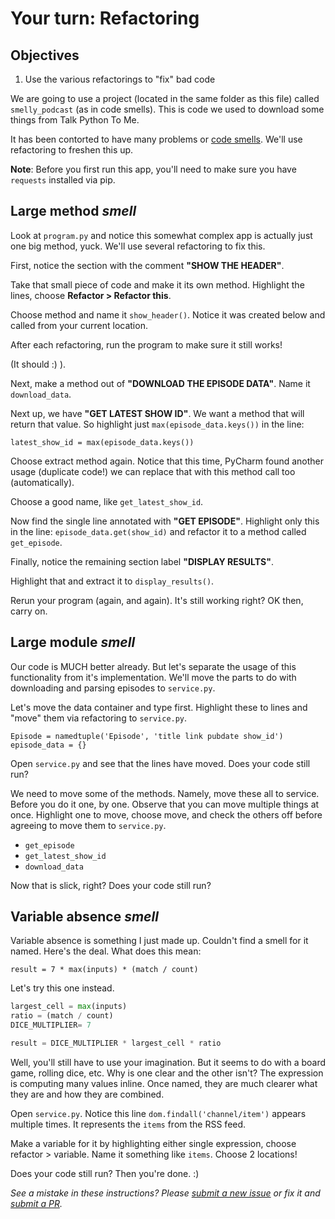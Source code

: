 # Your turn: Refactoring

## Objectives

1. Use the various refactorings to "fix" bad code

We are going to use a project (located in the same folder as this file) called `smelly_podcast` (as in code smells). This is code we used to download some things from Talk Python To Me.

It has been contorted to have many problems or [code smells](https://en.wikipedia.org/wiki/Code_smell). We'll use refactoring to freshen this up.

**Note**: Before you first run this app, you'll need to make sure you have `requests` installed via pip.

## Large method *smell*

Look at `program.py` and notice this somewhat complex app is actually just one big method, yuck. We'll use several refactoring to fix this.

First, notice the section with the comment **"SHOW THE HEADER"**.

Take that small piece of code and make it its own method. Highlight the lines, choose **Refactor > Refactor this**.

Choose method and name it `show_header()`. Notice it was created below and called from your current location.

After each refactoring, run the program to make sure it still works!

(It should :) ).

Next, make a method out of **"DOWNLOAD THE EPISODE DATA"**. Name it `download_data`.

Next up, we have **"GET LATEST SHOW ID"**. We want a method that will return that value. So highlight just  `max(episode_data.keys())` in the line:

```latest_show_id = max(episode_data.keys())```

Choose extract method again. Notice that this time, PyCharm found another usage (duplicate code!) we can replace that with this method call too (automatically).

Choose a good name, like `get_latest_show_id`.

Now find the single line annotated with **"GET EPISODE"**. Highlight only this in the line: `episode_data.get(show_id)` and refactor it to a method called `get_episode`.

Finally, notice the remaining section label **"DISPLAY RESULTS"**.

Highlight that and extract it to `display_results()`.

Rerun your program (again, and again). It's still working right? OK then, carry on.

## Large module *smell*

Our code is MUCH better already. But let's separate the usage of this functionality from it's implementation. We'll move the parts to do with downloading and parsing episodes to `service.py`.

Let's move the data container and type first. Highlight these to lines and "move" them via refactoring to `service.py`.

	Episode = namedtuple('Episode', 'title link pubdate show_id')
	episode_data = {}  

Open `service.py` and see that the lines have moved. Does your code still run?

We need to move some of the methods. Namely, move these all to service. Before you do it one, by one. Observe that you can move multiple things at once. Highlight one to move, choose move, and check the others off before agreeing to move them to `service.py`.

* `get_episode`
* `get_latest_show_id`
* `download_data`

Now that is slick, right? Does your code still run?

## Variable absence *smell*

Variable absence is something I just made up. Couldn't find a smell for it named. Here's the deal. What does this mean:

`result = 7 * max(inputs) * (match / count)`

Let's try this one instead.

```python
largest_cell = max(inputs)
ratio = (match / count)
DICE_MULTIPLIER= 7

result = DICE_MULTIPLIER * largest_cell * ratio
```

Well, you'll still have to use your imagination. But it seems to do with a board game, rolling dice, etc. Why is one clear and the other isn't? The expression is computing many values inline. Once named, they are much clearer what they are and how they are combined.

Open `service.py`. Notice this line `dom.findall('channel/item')` appears multiple times. It represents the `items` from the RSS feed. 

Make a variable for it by highlighting either single expression, choose refactor > variable. Name it something like `items`. Choose 2 locations!

Does your code still run? Then you're done. :)

*See a mistake in these instructions? Please [submit a new issue](https://github.com/mikeckennedy/mastering-pycharm-course/issues) or fix it and [submit a PR](https://github.com/mikeckennedy/mastering-pycharm-course/pulls).*